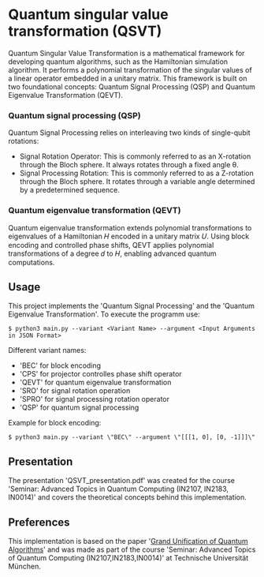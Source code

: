# Quantum singular value transformation (QSVT)

Quantum Singular Value Transformation is a mathematical framework for developing quantum algorithms, such as the Hamiltonian simulation algorithm. It performs a polynomial transformation of the singular values of a linear operator embedded in a unitary matrix. This framework is built on two foundational concepts: Quantum Signal Processing (QSP) and Quantum Eigenvalue Transformation (QEVT).

### Quantum signal processing (QSP)
Quantum Signal Processing relies on interleaving two kinds of single-qubit rotations:
- Signal Rotation Operator: This is commonly referred to as an X-rotation through the Bloch sphere. It always rotates through a fixed angle θ.
- Signal Processing Rotation: This is commonly referred to as a Z-rotation through the Bloch sphere. It rotates through a variable angle determined by a predetermined sequence.

### Quantum eigenvalue transformation (QEVT)
Quantum eigenvalue transformation extends polynomial transformations to eigenvalues of a Hamiltonian 𝐻 encoded in a unitary matrix 𝑈. Using block encoding and controlled phase shifts, QEVT applies polynomial transformations of a degree 𝑑 to 𝐻, enabling advanced quantum computations.

## Usage
This project implements the 'Quantum Signal Processing' and the 'Quantum Eigenvalue Transformation'.
To execute the programm use:
```
$ python3 main.py --variant <Variant Name> --argument <Input Arguments in JSON Format>
```

Different variant names:
- 'BEC' for block encoding
- 'CPS' for projector controlles phase shift operator
- 'QEVT' for quantum eigenvalue transformation
- 'SRO' for signal rotation operation
- 'SPRO' for signal processing rotation operator
- 'QSP' for quantum signal processing

Example for block encoding:
```
$ python3 main.py --variant \"BEC\" --argument \"[[[1, 0], [0, -1]]]\"
```

## Presentation 
The presentation 'QSVT_presentation.pdf' was created for the course 'Seminar: Advanced Topics in Quantum Computing (IN2107, IN2183, IN0014)' and covers the theoretical concepts behind this implementation.

## Preferences
This implementation is based on the paper '[Grand Unification of Quantum Algorithms](https://journals.aps.org/prxquantum/abstract/10.1103/PRXQuantum.2.040203)' and was made as part of the course 'Seminar: Advanced Topics of Quantum Computing (IN2107,IN2183,IN0014)' at Technische Universität München. 

